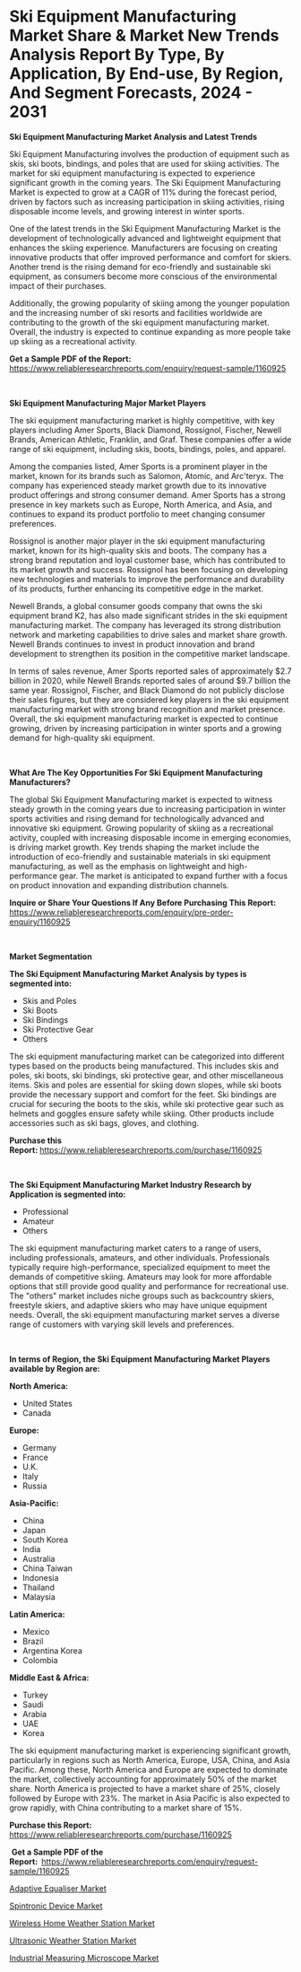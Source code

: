 <p><h1>Ski Equipment Manufacturing Market Share & Market New Trends Analysis Report By Type, By Application, By End-use, By Region, And Segment Forecasts, 2024 - 2031</h1></p><p><strong>Ski Equipment Manufacturing Market Analysis and Latest Trends</strong></p>
<p><p>Ski Equipment Manufacturing involves the production of equipment such as skis, ski boots, bindings, and poles that are used for skiing activities. The market for ski equipment manufacturing is expected to experience significant growth in the coming years. The Ski Equipment Manufacturing Market is expected to grow at a CAGR of 11% during the forecast period, driven by factors such as increasing participation in skiing activities, rising disposable income levels, and growing interest in winter sports.</p><p>One of the latest trends in the Ski Equipment Manufacturing Market is the development of technologically advanced and lightweight equipment that enhances the skiing experience. Manufacturers are focusing on creating innovative products that offer improved performance and comfort for skiers. Another trend is the rising demand for eco-friendly and sustainable ski equipment, as consumers become more conscious of the environmental impact of their purchases.</p><p>Additionally, the growing popularity of skiing among the younger population and the increasing number of ski resorts and facilities worldwide are contributing to the growth of the ski equipment manufacturing market. Overall, the industry is expected to continue expanding as more people take up skiing as a recreational activity.</p></p>
<p><strong>Get a Sample PDF of the Report:&nbsp;</strong> <a href="https://www.reliableresearchreports.com/enquiry/request-sample/1160925">https://www.reliableresearchreports.com/enquiry/request-sample/1160925</a></p>
<p>&nbsp;</p>
<p><strong>Ski Equipment Manufacturing Major Market Players</strong></p>
<p><p>The ski equipment manufacturing market is highly competitive, with key players including Amer Sports, Black Diamond, Rossignol, Fischer, Newell Brands, American Athletic, Franklin, and Graf. These companies offer a wide range of ski equipment, including skis, boots, bindings, poles, and apparel.</p><p>Among the companies listed, Amer Sports is a prominent player in the market, known for its brands such as Salomon, Atomic, and Arc'teryx. The company has experienced steady market growth due to its innovative product offerings and strong consumer demand. Amer Sports has a strong presence in key markets such as Europe, North America, and Asia, and continues to expand its product portfolio to meet changing consumer preferences.</p><p>Rossignol is another major player in the ski equipment manufacturing market, known for its high-quality skis and boots. The company has a strong brand reputation and loyal customer base, which has contributed to its market growth and success. Rossignol has been focusing on developing new technologies and materials to improve the performance and durability of its products, further enhancing its competitive edge in the market.</p><p>Newell Brands, a global consumer goods company that owns the ski equipment brand K2, has also made significant strides in the ski equipment manufacturing market. The company has leveraged its strong distribution network and marketing capabilities to drive sales and market share growth. Newell Brands continues to invest in product innovation and brand development to strengthen its position in the competitive market landscape.</p><p>In terms of sales revenue, Amer Sports reported sales of approximately $2.7 billion in 2020, while Newell Brands reported sales of around $9.7 billion the same year. Rossignol, Fischer, and Black Diamond do not publicly disclose their sales figures, but they are considered key players in the ski equipment manufacturing market with strong brand recognition and market presence. Overall, the ski equipment manufacturing market is expected to continue growing, driven by increasing participation in winter sports and a growing demand for high-quality ski equipment.</p></p>
<p>&nbsp;</p>
<p><strong>What Are The Key Opportunities For Ski Equipment Manufacturing Manufacturers?</strong></p>
<p><p>The global Ski Equipment Manufacturing market is expected to witness steady growth in the coming years due to increasing participation in winter sports activities and rising demand for technologically advanced and innovative ski equipment. Growing popularity of skiing as a recreational activity, coupled with increasing disposable income in emerging economies, is driving market growth. Key trends shaping the market include the introduction of eco-friendly and sustainable materials in ski equipment manufacturing, as well as the emphasis on lightweight and high-performance gear. The market is anticipated to expand further with a focus on product innovation and expanding distribution channels.</p></p>
<p><strong>Inquire or Share Your Questions If Any Before Purchasing This Report:</strong> <a href="https://www.reliableresearchreports.com/enquiry/pre-order-enquiry/1160925">https://www.reliableresearchreports.com/enquiry/pre-order-enquiry/1160925</a></p>
<p>&nbsp;</p>
<p><strong>Market Segmentation</strong></p>
<p><strong>The Ski Equipment Manufacturing Market Analysis by types is segmented into:</strong></p>
<p><ul><li>Skis and Poles</li><li>Ski Boots</li><li>Ski Bindings</li><li>Ski Protective Gear</li><li>Others</li></ul></p>
<p><p>The ski equipment manufacturing market can be categorized into different types based on the products being manufactured. This includes skis and poles, ski boots, ski bindings, ski protective gear, and other miscellaneous items. Skis and poles are essential for skiing down slopes, while ski boots provide the necessary support and comfort for the feet. Ski bindings are crucial for securing the boots to the skis, while ski protective gear such as helmets and goggles ensure safety while skiing. Other products include accessories such as ski bags, gloves, and clothing.</p></p>
<p><strong>Purchase this Report:&nbsp;</strong><a href="https://www.reliableresearchreports.com/purchase/1160925">https://www.reliableresearchreports.com/purchase/1160925</a></p>
<p>&nbsp;</p>
<p><strong>The Ski Equipment Manufacturing Market Industry Research by Application is segmented into:</strong></p>
<p><ul><li>Professional</li><li>Amateur</li><li>Others</li></ul></p>
<p><p>The ski equipment manufacturing market caters to a range of users, including professionals, amateurs, and other individuals. Professionals typically require high-performance, specialized equipment to meet the demands of competitive skiing. Amateurs may look for more affordable options that still provide good quality and performance for recreational use. The "others" market includes niche groups such as backcountry skiers, freestyle skiers, and adaptive skiers who may have unique equipment needs. Overall, the ski equipment manufacturing market serves a diverse range of customers with varying skill levels and preferences.</p></p>
<p>&nbsp;</p>
<p><strong>In terms of Region, the Ski Equipment Manufacturing Market Players available by Region are:</strong></p>
<p>
    <p> <strong> North America: </strong>
        <ul>
            <li>United States</li>
            <li>Canada</li>
        </ul>
        </p> 
    <p> <strong> Europe: </strong>
        <ul>
            <li>Germany</li>
            <li>France</li>
            <li>U.K.</li>
            <li>Italy</li>
            <li>Russia</li>
        </ul>
        </p> 
    <p> <strong> Asia-Pacific: </strong>
        <ul>
            <li>China</li>
            <li>Japan</li>
            <li>South Korea</li>
            <li>India</li>
            <li>Australia</li>
            <li>China Taiwan</li>
            <li>Indonesia</li>
            <li>Thailand</li>
            <li>Malaysia</li>
        </ul>
        </p> 
    <p> <strong> Latin America: </strong>
        <ul>
            <li>Mexico</li>
            <li>Brazil</li>
            <li>Argentina Korea</li>
            <li>Colombia</li>
        </ul>
        </p> 
    <p> <strong> Middle East & Africa: </strong>
        <ul>
            <li>Turkey</li>
            <li>Saudi</li>
            <li>Arabia</li>
            <li>UAE</li>
            <li>Korea</li>
        </ul>
    </p>
    </p>
<p><p>The ski equipment manufacturing market is experiencing significant growth, particularly in regions such as North America, Europe, USA, China, and Asia Pacific. Among these, North America and Europe are expected to dominate the market, collectively accounting for approximately 50% of the market share. North America is projected to have a market share of 25%, closely followed by Europe with 23%. The market in Asia Pacific is also expected to grow rapidly, with China contributing to a market share of 15%.</p></p>
<p><strong>Purchase this Report: </strong><a href="https://www.reliableresearchreports.com/purchase/1160925">https://www.reliableresearchreports.com/purchase/1160925</a></p>
<p>&nbsp;<strong>Get a Sample PDF of the Report:&nbsp;&nbsp;</strong><a href="https://www.reliableresearchreports.com/enquiry/request-sample/1160925">https://www.reliableresearchreports.com/enquiry/request-sample/1160925</a></p>
<p><strong></strong></p>
<p><p><a href="https://medium.com/@evelynarmstrong2022/adaptive-equaliser-market-analysis-its-cagr-market-segmentation-and-global-industry-overview-e915f02e37cb">Adaptive Equaliser Market</a></p><p><a href="https://medium.com/@elvirabogdani08/decoding-spintronic-device-market-metrics-market-share-trends-and-growth-patterns-31d09205b0ac">Spintronic Device Market</a></p><p><a href="https://medium.com/@angelaarnold1941/wireless-home-weather-station-market-size-reveals-the-best-marketing-channels-in-global-industry-d79a3714d526">Wireless Home Weather Station Market</a></p><p><a href="https://medium.com/@angelaarnold1941/ultrasonic-weather-station-market-furnishes-information-on-market-share-market-trends-and-market-011b9fc1ca91">Ultrasonic Weather Station Market</a></p><p><a href="https://medium.com/@elvirabogdani08/industrial-measuring-microscope-market-trends-forecast-and-competitive-analysis-to-2031-ad77f4064e46">Industrial Measuring Microscope Market</a></p></p>